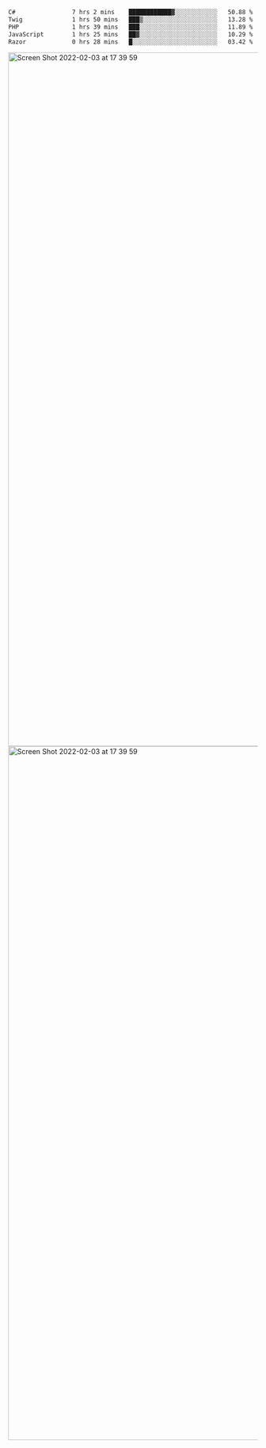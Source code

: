 <!--START_SECTION:waka-->

```txt
C#                7 hrs 2 mins    ████████████▓░░░░░░░░░░░░   50.88 %
Twig              1 hrs 50 mins   ███▒░░░░░░░░░░░░░░░░░░░░░   13.28 %
PHP               1 hrs 39 mins   ███░░░░░░░░░░░░░░░░░░░░░░   11.89 %
JavaScript        1 hrs 25 mins   ██▓░░░░░░░░░░░░░░░░░░░░░░   10.29 %
Razor             0 hrs 28 mins   █░░░░░░░░░░░░░░░░░░░░░░░░   03.42 %
```

<!--END_SECTION:waka-->

<img width="1400" alt="Screen Shot 2022-02-03 at 17 39 59" src="https://user-images.githubusercontent.com/45716542/152387304-f2b60485-53a6-4f4b-a818-5cefb1b0c0ae.png">
<img width="1400" alt="Screen Shot 2022-02-03 at 17 39 59" src="https://user-images.githubusercontent.com/45716542/152387273-ea5cdf21-2a45-44da-8bef-00c1763b1d42.png">
